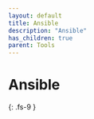 ```yaml
---
layout: default
title: Ansible
description: "Ansible"
has_children: true
parent: Tools
---
```


# Ansible
{: .fs-9 }
